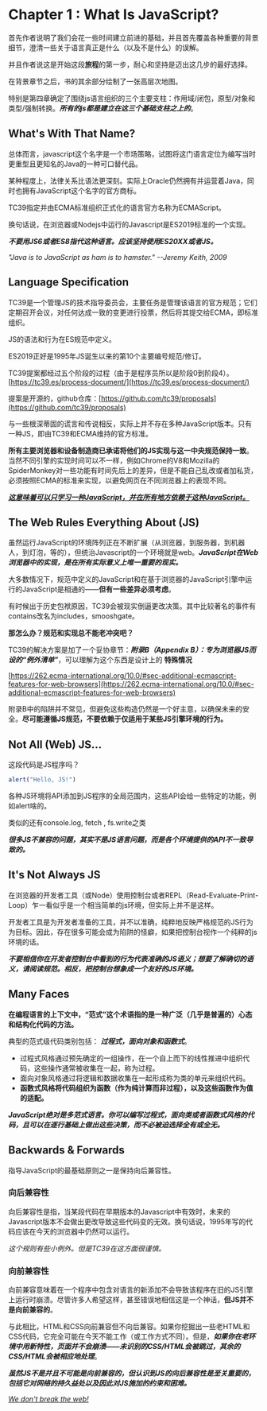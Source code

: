 # Chapter 1 : What Is JavaScript?

首先作者说明了我们会花一些时间建立前进的基础，并且首先覆盖各种重要的背景细节，澄清一些关于语言真正是什么（以及不是什么）的误解。

并且作者说这是开始这段**旅程**的第一步，耐心和坚持是迈出这几步的最好选择。

在背景章节之后，书的其余部分绘制了一张高层次地图。

特别是第四章确定了围绕js语言组织的三个主要支柱：作用域/闭包，原型/对象和类型/强制转换。***所有的js都是建立在这三个基础支柱之上的***。

## What's With That Name?

总体而言，javascript这个名字是一个市场策略，试图将这门语言定位为编写当时更重型且更知名的Java的一种可口替代品。

某种程度上，法律关系比语法更深刻。实际上Oracle仍然拥有并运营着Java，同时也拥有JavaScript这个名字的官方商标。

TC39指定并由ECMA标准组织正式化的语言官方名称为ECMAScript。

换句话说，在浏览器或Nodejs中运行的Javascript是ES2019标准的一个实现。

***不要用JS6或者ES8指代这种语言。应该坚持使用ES20XX或者JS。***

*"Java is to JavaScript as ham is to hamster." --Jeremy Keith, 2009*

## Language Specification

TC39是一个管理JS的技术指导委员会，主要任务是管理该语言的官方规范；它们定期召开会议，对任何达成一致的变更进行投票，然后将其提交给ECMA，即标准组织。

JS的语法和行为在ES规范中定义。

ES2019正好是1995年JS诞生以来的第10个主要编号规范/修订。

TC39提案都经过五个阶段的过程（由于是程序员所以是阶段0到阶段4）。[https://tc39.es/process-document/](https://tc39.es/process-document/)

提案是开源的，github仓库：[https://github.com/tc39/proposals](https://github.com/tc39/proposals)

与一些根深蒂固的谎言和传说相反，实际上并不存在多种JavaScript版本。只有一种JS，即由TC39和ECMA维持的官方标准。

**所有主要浏览器和设备制造商已承诺将他们的JS实现与这一中央规范保持一致**。当然不同引擎的实现时间可以不一样，例如Chrome的V8和Mozilla的SpiderMonkey对一些功能有时间先后上的差异，但是不能自己乱改或者加私货，必须按照ECMA的标准来实现，以避免网页在不同浏览器上的表现不同。

<u>***这意味着可以只学习一种JavaScript，并在所有地方依赖于这种JavaScript。***</u>

## The Web Rules Everything About (JS)

虽然运行JavaScript的环境阵列正在不断扩展（从浏览器，到服务器，到机器人，到灯泡，等的），但统治Javascript的一个环境就是web。***JavaScript在Web浏览器中的实现，是在所有实际意义上唯一重要的现实。***

大多数情况下，规范中定义的JavaScript和在基于浏览器的JavaScript引擎中运行的JavaScript是相通的——**但有一些差异必须考虑**。

有时候出于历史包袱原因，TC39会被现实倒逼更改决策。其中比较著名的事件有contains改名为includes，smooshgate。

**那怎么办？规范和实现总不能老冲突吧？**

TC39的解决方案是加了一个妥协章节：***附录B（Appendix B）：专为浏览器JS而设的“例外清单”***，可以理解为这个东西是设计上的 **特殊情况**

 [https://262.ecma-international.org/10.0/#sec-additional-ecmascript-features-for-web-browsers](https://262.ecma-international.org/10.0/#sec-additional-ecmascript-features-for-web-browsers)

附录B中的陷阱并不常见，但避免这些构造仍然是一个好主意，以确保未来的安全。**尽可能遵循JS规范，不要依赖于仅适用于某些JS引擎环境的行为。**

## Not All (Web) JS...

这段代码是JS程序吗？
```javascript
alert("Hello, JS!")
```

 各种JS环境将API添加到JS程序的全局范围内，这些API会给一些特定的功能，例如alert啥的。

类似的还有console.log, fetch , fs.write之类

***很多JS不兼容的问题，其实不是JS语言问题，而是各个环境提供的API不一致导致的。***

## It's Not Always JS

在浏览器的开发者工具（或Node）使用控制台或者REPL（Read-Evaluate-Print-Loop）乍一看似乎是一个相当简单的js环境，但实际上并不是这样。

开发者工具是为开发者准备的工具，并不以准确，纯粹地反映严格规范的JS行为为目标。因此，存在很多可能会成为陷阱的怪癖，如果把控制台视作一个纯粹的js环境的话。

***不要相信你在开发者控制台中看到的行为代表准确的JS语义；想要了解确切的语义，请阅读规范。相反，把控制台想象成一个友好的JS环境。***

## Many Faces

**在编程语言的上下文中，“范式”这个术语指的是一种广泛（几乎是普遍的）心态和结构化代码的方法。**

典型的范式级代码类别包括： ***过程式，面向对象和函数式***。

- 过程式风格通过预先确定的一组操作，在一个自上而下的线性推进中组织代码，这些操作通常被收集在一起，称为过程。
- 面向对象风格通过将逻辑和数据收集在一起形成称为类的单元来组织代码。
- **函数式风格将代码组织为函数（作为纯计算而非过程），以及这些函数作为值的适配。**

***JavaScript绝对是多范式语言。你可以编写过程式，面向类或者函数式风格的代码，且可以在逐行基础上做出这些决策，而不必被迫选择全有或全无。***

## Backwards & Forwards

指导JavaScript的最基础原则之一是保持向后兼容性。

### 向后兼容性

向后兼容性是指，当某段代码在早期版本的Javascript中有效时，未来的Javascript版本不会做出更改导致这些代码变的无效。换句话说，1995年写的代码应该在今天的浏览器中仍然可以运行。

*这个规则有些小例外。但是TC39在这方面很谨慎。*

### 向前兼容性

向前兼容意味着在一个程序中包含对语言的新添加不会导致该程序在旧的JS引擎上运行时崩溃。尽管许多人希望这样，甚至错误地相信这是一个神话，**但JS并不是向前兼容的**。

与此相比，HTML和CSS向前兼容但不向后兼容。如果你挖掘出一些老HTML和CSS代码，它完全可能在今天不能工作（或工作方式不同）。但是，***如果你在老环境中用新特性，页面并不会崩溃——未识别的CSS/HTML会被跳过，其余的CSS/HTML会被相应地处理***。

***虽然JS不是并且不可能是向前兼容的，但认识到JS的向后兼容性是至关重要的，包括它对网络的持久益处以及因此对JS施加的约束和困难。***

*<u>We don't break the web!</u>*
